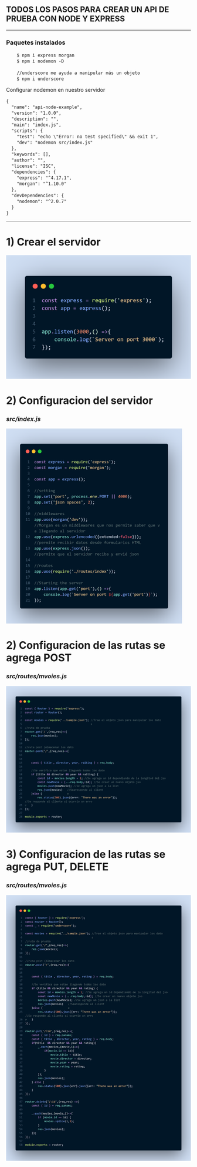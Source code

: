 ## TODOS LOS PASOS PARA CREAR UN API DE PRUEBA CON NODE Y EXPRESS

___
### Paquetes instalados

~~~
    $ npm i express morgan
    $ npm i nodemon -D 
    
    //underscore me ayuda a manipular más un objeto
    $ npm i underscore  
~~~

Configurar nodemon en nuestro servidor

~~~
{
  "name": "api-node-example",
  "version": "1.0.0",
  "description": "",
  "main": "index.js",
  "scripts": {
    "test": "echo \"Error: no test specified\" && exit 1",
    "dev": "nodemon src/index.js"
  },
  "keywords": [],
  "author": "",
  "license": "ISC",
  "dependencies": {
    "express": "^4.17.1",
    "morgan": "^1.10.0"
  },
  "devDependencies": {
    "nodemon": "^2.0.7"
  }
}

~~~

___
# 1) Crear el servidor 

![Texto alternativo](/codigo_ejemplo/code-snapshot_1.png)

# 2) Configuracion del servidor 
### *src/index.js*

![Texto alternativo](/codigo_ejemplo/code-snapshot_2.png)

# 2) Configuracion de las rutas se agrega POST
### *src/routes/mvoies.js*

![Texto alternativo](/codigo_ejemplo/code-snapshot_3.png)

# 3) Configuracion de las rutas se agrega PUT, DELETE
### *src/routes/mvoies.js*

![Texto alternativo](/codigo_ejemplo/code-snapshot_4.png)